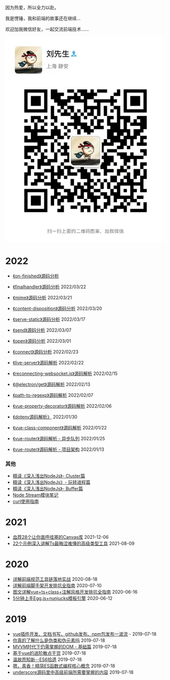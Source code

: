 因为热爱，所以全力以赴。

我是愣锤，我和前端的故事还在继续...

欢迎加我微信好友，一起交流前端技术......

![](blogs/assets/wechat_friend.jpg)

# 2022

- [《on-finished》源码分析](./blogs/2022/on-finished源码分析.md)

- [《finalhandler》源码分析](./blogs/2022/finalhandler源码分析.md) 2022/03/22

- [《mime》源码分析](./blogs/2022/mime源码分析.md) 2022/03/21

- [《content-disposition》源码分析](./blogs/2022/content-disposition源码分析.md) 2022/03/20

- [《serve-static》源码分析](./blogs/2022/serve-static源码分析.md) 2022/03/17

- [《send》源码分析](./blogs/2022/send源码分析.md) 2022/03/07

- [《open》源码分析](./blogs/2022/open源码分析.md) 2022/03/01

- [《connect》源码分析](./blogs/2022/connect源码分析.md) 2022/02/23

- [《live-server》源码解析](./blogs/2022/live-server源码解析.md) 2022/02/22

- [《reconnecting-websocket.js》源码解析](./blogs/2022/reconnecting-websocket源码分析.md) 2022/02/15

- [《@electron/get》源码解析](./blogs/2022/electron-get.md) 2022/02/13

- [《path-to-regexp》源码解析](./blogs/2022/path-to-regexp源码解析.md) 2022/02/07

- [《vue-property-decorator》源码解析](./blogs/2022/vue-property-decorator源码解析.md) 2022/02/06

- [《dotenv源码解析》](./blogs/2022/dot-env源码分析.md) 2022/01/30

- [《vue-class-component》源码解析](./blogs/2022/vue-router-v3-01.md) 2022/01/22

- [《vue-router》源码解析 - 异步队列](./blogs/2022/vue-router-v3-02.md) 2022/01/25

- [《vue-router》源码解析 - 项目架构](./blogs/2022/vue-router-v3-01.md) 2022/01/13

### 其他

- [精读《深入浅出NodeJs》- Cluster篇](./blogs/2022/深入浅出NodeJs/Cluster.md)
- [精读《深入浅出NodeJs》- 玩转进程篇](./blogs/2022/深入浅出NodeJs/玩转进程.md)
- [精读《深入浅出NodeJs》- Buffer篇](./blogs/2022/深入浅出NodeJs/Buffer.md)
- [Node Stream模块笔记](./blogs/2022/深入浅出NodeJs/Node-Stream.md)
- [curl使用指南](./blogs/2022/curl工具使用指南.md)

# 2021

- [血荐28个让你直呼哇塞的Canvas库](./blogs/血荐28个让你直呼哇塞的Canvas库.md) 2021-12-06
- [22个示例深入讲解Ts最晦涩难懂的高级类型工具](./blogs/22个示例深入讲解Ts最晦涩难懂的高级类型工具.md) 2021-08-09

# 2020

- [详解前端规范工具链落地实战](./blogs/详解前端规范工具链落地实战.md) 2020-08-18
- [详解前端脚手架开发排坑全指南](./blogs/详解前端规范工具链落地实战.md) 2020-07-10
- [图文详解vue+ts+class+注解风格开发排坑全指南](./blogs/图文详解vue+ts+class+注解风格开发排坑全指南.md) 2020-06-16
- [5分钟上手Egg.js+nunjucks模板引擎](./blogs/5分钟上手Egg.js+nunjucks模板引擎.md) 2020-06-12

# 2019

- [vue插件开发、文档书写、github发布、npm包发布一波流](./blogs/vue插件开发、文档书写、github发布、npm包发布一波流.md) - 2019-07-18
- [你真的了解什么是伪类和伪元素吗](./blogs/你真的了解什么是伪类和伪元素吗.md) 2019-07-18
- [MVVM时代下仍需掌握的DOM - 基础篇](./blogs/MVVM时代下仍需掌握的DOM%20-%20基础篇.md) 2019-07-18
- [基于vue的进阶散点干货](./blogs/基于vue的进阶散点干货.md) 2019-07-18
- [温故而知新--ES6拾遗](./blogs/温故而知新--ES6拾遗.md) 2019-07-18
- [嗯，真香！精简ES函数式编程核心概念](./blogs/嗯，真香！精简ES函数式编程核心概念.md) 2019-07-18
- [underscore源码里中高级前端所需要掌握的内容](./blogs/underscore源码里中高级前端所需要掌握的内容.md) 2019-07-18